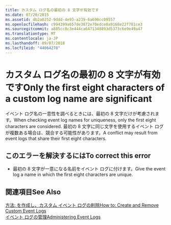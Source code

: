 ```yaml
---
title: カスタム ログ名の最初の 8 文字が有効です
ms.date: 07/20/2015
ms.assetid: db2a0252-9ddd-4e93-a239-6a690cc09557
ms.openlocfilehash: c994399a657de3872e70edce0a9168e22f781ce3
ms.sourcegitcommit: a885cc8c3e444ca6471348893d5373c6e9e49a47
ms.translationtype: MT
ms.contentlocale: ja-JP
ms.lasthandoff: 09/07/2018
ms.locfileid: "44064278"
---
```

# <a name="only-the-first-eight-characters-of-a-custom-log-name-are-significant"></a><span data-ttu-id="18472-102">カスタム ログ名の最初の 8 文字が有効です</span><span class="sxs-lookup"><span data-stu-id="18472-102">Only the first eight characters of a custom log name are significant</span></span>
<span data-ttu-id="18472-103">イベント ログ名の一意性を調べるときには、最初の 8 文字だけが考慮されます。</span><span class="sxs-lookup"><span data-stu-id="18472-103">When checking event log names for uniqueness, only the first eight characters are considered.</span></span> <span data-ttu-id="18472-104">最初の 8 文字に同じ文字を使用するイベント ログが複数ある場合は、競合する可能性があります。</span><span class="sxs-lookup"><span data-stu-id="18472-104">A conflict may result from event logs that share their first eight characters.</span></span>  
  
## <a name="to-correct-this-error"></a><span data-ttu-id="18472-105">このエラーを解決するには</span><span class="sxs-lookup"><span data-stu-id="18472-105">To correct this error</span></span>  
  
-   <span data-ttu-id="18472-106">最初の 8 文字が一意になる名前をイベント ログに付けます。</span><span class="sxs-lookup"><span data-stu-id="18472-106">Give the event log a name in which the first eight characters are unique.</span></span>  
  
## <a name="see-also"></a><span data-ttu-id="18472-107">関連項目</span><span class="sxs-lookup"><span data-stu-id="18472-107">See Also</span></span>  
 [<span data-ttu-id="18472-108">方法: を作成し、カスタム イベント ログの削除</span><span class="sxs-lookup"><span data-stu-id="18472-108">How to: Create and Remove Custom Event Logs</span></span>](https://msdn.microsoft.com/library/af9b7da0-80c7-46ac-b7f7-897063ddd503)  
 [<span data-ttu-id="18472-109">イベント ログの管理</span><span class="sxs-lookup"><span data-stu-id="18472-109">Administering Event Logs</span></span>](https://msdn.microsoft.com/library/35f53238-bdd2-417b-acd8-2fd9f7397f18)
